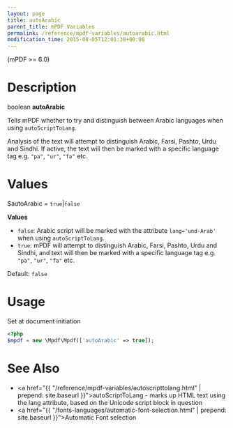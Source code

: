 ```yaml
---
layout: page
title: autoArabic
parent_title: mPDF Variables
permalink: /reference/mpdf-variables/autoarabic.html
modification_time: 2015-08-05T12:01:38+00:00
---
```


(mPDF >= 6.0)

# Description

boolean **autoArabic**

Tells mPDF whether to try and distinguish between Arabic languages when using `autoScriptToLang`.

Analysis of the text will attempt to distinguish Arabic, Farsi, Pashto, Urdu and Sindhi. If active, the text will then be 
marked with a specific language tag e.g. `"pa"`, `"ur"`, `"fa"` etc.

# Values

<span class="parameter">$autoArabic</span> = `true`\|`false`

**Values**

* `false`: Arabic script will be marked with the attribute `lang='und-Arab'` when using `autoScriptToLang`.
* `true`: mPDF will attempt to distinguish Arabic, Farsi, Pashto, Urdu and Sindhi, and text will then be marked with a 
  specific language tag e.g. `"pa"`, `"ur"`, `"fa"` etc.

Default: `false`

# Usage

Set at document initiation
```php
<?php
$mpdf = new \Mpdf\Mpdf(['autoArabic' => true]);

```

# See Also

* <a href="{{ "/reference/mpdf-variables/autoscripttolang.html" | prepend: site.baseurl }}">autoScriptToLang</a> - marks up HTML text using the lang attribute, based on the Unicode script block in question
* <a href="{{ "/fonts-languages/automatic-font-selection.html" | prepend: site.baseurl }}">Automatic Font selection</a>
